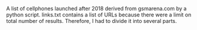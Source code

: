 A list of cellphones launched after 2018 derived from gsmarena.com by 
a python script.
links.txt contains a list of URLs because there were a limit on total number
of results. Therefore, I had to divide it into several parts. 
